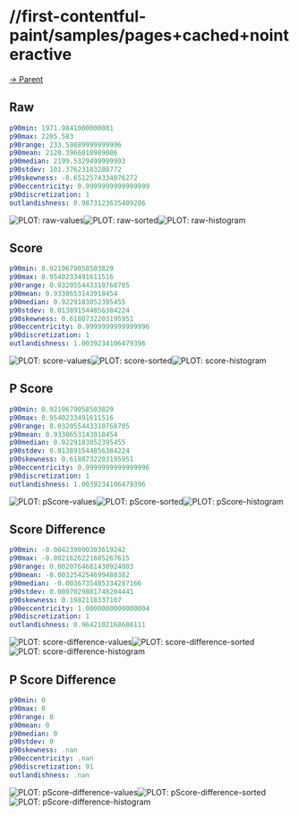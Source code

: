 
# //first-contentful-paint/samples/pages+cached+nointeractive

[→ Parent](../..)


## Raw


```yaml
p90min: 1971.9841000000001
p90max: 2205.583
p90range: 233.59889999999996
p90mean: 2120.3966010989006
p90median: 2199.5329499999993
p90stdev: 101.37623183280772
p90skewness: -0.6512574334076272
p90eccentricity: 0.9999999999999999
p90discretization: 1
outlandishness: 0.9873123635409286

```

![PLOT: raw-values](./raw/values.svg)![PLOT: raw-sorted](./raw/sorted.svg)![PLOT: raw-histogram](./raw/histogram.svg)
## Score


```yaml
p90min: 0.9219679058503829
p90max: 0.9540233491611516
p90range: 0.032055443310768705
p90mean: 0.9338653143918454
p90median: 0.9229183052395455
p90stdev: 0.013891544856384224
p90skewness: 0.6180732203195951
p90eccentricity: 0.9999999999999996
p90discretization: 1
outlandishness: 1.0039234106479396

```

![PLOT: score-values](./score/values.svg)![PLOT: score-sorted](./score/sorted.svg)![PLOT: score-histogram](./score/histogram.svg)
## P Score


```yaml
p90min: 0.9219679058503829
p90max: 0.9540233491611516
p90range: 0.032055443310768705
p90mean: 0.9338653143918454
p90median: 0.9229183052395455
p90stdev: 0.013891544856384224
p90skewness: 0.6180732203195951
p90eccentricity: 0.9999999999999996
p90discretization: 1
outlandishness: 1.0039234106479396

```

![PLOT: pScore-values](./pScore/values.svg)![PLOT: pScore-sorted](./pScore/sorted.svg)![PLOT: pScore-histogram](./pScore/histogram.svg)
## Score Difference


```yaml
p90min: -0.004239090303619242
p90max: -0.0021626221605267615
p90range: 0.0020764681430924803
p90mean: -0.003254254699480382
p90median: -0.0036735485334287166
p90stdev: 0.0007029881748204441
p90skewness: 0.1982118337107
p90eccentricity: 1.0000000000000004
p90discretization: 1
outlandishness: 0.9642102168608111

```

![PLOT: score-difference-values](./score-difference/values.svg)![PLOT: score-difference-sorted](./score-difference/sorted.svg)![PLOT: score-difference-histogram](./score-difference/histogram.svg)
## P Score Difference


```yaml
p90min: 0
p90max: 0
p90range: 0
p90mean: 0
p90median: 0
p90stdev: 0
p90skewness: .nan
p90eccentricity: .nan
p90discretization: 91
outlandishness: .nan

```

![PLOT: pScore-difference-values](./pScore-difference/values.svg)![PLOT: pScore-difference-sorted](./pScore-difference/sorted.svg)![PLOT: pScore-difference-histogram](./pScore-difference/histogram.svg)